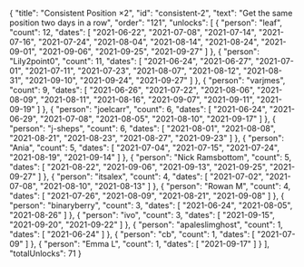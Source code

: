 {
  "title": "Consistent Position ×2",
  "id": "consistent-2",
  "text": "Get the same position two days in a row",
  "order": "121",
  "unlocks": [
    {
      "person": "leaf",
      "count": 12,
      "dates": [
        "2021-06-22",
        "2021-07-08",
        "2021-07-14",
        "2021-07-16",
        "2021-07-24",
        "2021-08-04",
        "2021-08-14",
        "2021-08-24",
        "2021-09-01",
        "2021-09-06",
        "2021-09-25",
        "2021-09-27"
      ]
    },
    {
      "person": "Lily2point0",
      "count": 11,
      "dates": [
        "2021-06-24",
        "2021-06-27",
        "2021-07-01",
        "2021-07-11",
        "2021-07-23",
        "2021-08-07",
        "2021-08-12",
        "2021-08-31",
        "2021-09-10",
        "2021-09-24",
        "2021-09-27"
      ]
    },
    {
      "person": "varjmes",
      "count": 9,
      "dates": [
        "2021-06-26",
        "2021-07-22",
        "2021-08-06",
        "2021-08-09",
        "2021-08-11",
        "2021-08-16",
        "2021-09-07",
        "2021-09-11",
        "2021-09-19"
      ]
    },
    {
      "person": "joelcarr",
      "count": 6,
      "dates": [
        "2021-06-24",
        "2021-06-29",
        "2021-07-08",
        "2021-08-05",
        "2021-08-10",
        "2021-09-17"
      ]
    },
    {
      "person": "j-sheps",
      "count": 6,
      "dates": [
        "2021-08-01",
        "2021-08-08",
        "2021-08-21",
        "2021-08-23",
        "2021-08-27",
        "2021-09-23"
      ]
    },
    {
      "person": "Ania",
      "count": 5,
      "dates": [
        "2021-07-04",
        "2021-07-15",
        "2021-07-24",
        "2021-08-19",
        "2021-09-14"
      ]
    },
    {
      "person": "Nick Ramsbottom",
      "count": 5,
      "dates": [
        "2021-08-22",
        "2021-09-06",
        "2021-09-13",
        "2021-09-25",
        "2021-09-27"
      ]
    },
    {
      "person": "itsalex",
      "count": 4,
      "dates": [
        "2021-07-02",
        "2021-07-08",
        "2021-08-10",
        "2021-08-13"
      ]
    },
    {
      "person": "Rowan M",
      "count": 4,
      "dates": [
        "2021-07-26",
        "2021-08-09",
        "2021-08-21",
        "2021-09-08"
      ]
    },
    {
      "person": "binaryberry",
      "count": 3,
      "dates": [
        "2021-06-24",
        "2021-08-05",
        "2021-08-26"
      ]
    },
    {
      "person": "ivo",
      "count": 3,
      "dates": [
        "2021-09-15",
        "2021-09-20",
        "2021-09-22"
      ]
    },
    {
      "person": "apaleslimghost",
      "count": 1,
      "dates": [
        "2021-06-24"
      ]
    },
    {
      "person": "cb",
      "count": 1,
      "dates": [
        "2021-07-09"
      ]
    },
    {
      "person": "Emma L",
      "count": 1,
      "dates": [
        "2021-09-17"
      ]
    }
  ],
  "totalUnlocks": 71
}